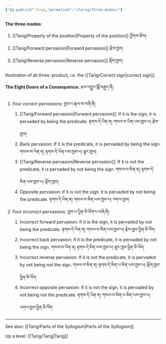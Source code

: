```yaml
---
{"dg-publish":true,"permalink":"/tarig/three-modes/"}
---
```


**The three modes**:
1. [[Tarig/Property of the position\|Property of the position]] ཕྱོགས་ཆོས།
2. [[Tarig/Forward pervasion\|Forward pervasion]] རྗེས་ཁྱབ།
3. [[Tarig/Reverse pervasion\|Reverse pervasion]] ལྡོག་ཁྱབ།

Illustration of all three: product, i.e. the [[Tarig/Correct sign\|correct sign]].

**The Eight Doors of a Consequence:** ཐལ་འགྱུར་སྒོ་བརྒྱད་ནི།
1. *Four correct pervasions:* ཁྱབ་པ་རྣལ་མ་བཞི་ནི།
	1. [[Tarig/Forward pervasion\|Forward pervasion]]: If it is the sign, it is pervaded by being the predicate.
	   རྟགས་དེ་ཡིན་ན། གསལ་བ་ཡིན་པས་ཁྱབ་པ། རྗེས་ཁྱབ།
	1. Back pervasion: If it is the predicate, it is pervaded by being the sign.
	   གསལ་བ་ཡིན་ན། རྟགས་དེ་ཡིན་པས་ཁྱབ་པ། ཐུར་ཁྱབ།
	1. [[Tarig/Reverse pervasion\|Reverse pervasion]]: If it is not the predicate, it is pervaded by not being the sign.
	   གསལ་བ་མིན་ན། རྟགས་དེ་མིན་པས་ཁྱབ་པ། ལྡོག་ཁྱབ།
	1. Opposite pervasion: If it is not the sign, it is pervaded by not being the predicate.
	   རྟགས་དེ་ཡིན་ན། གསལ་བ་མིན་པས་ཁྱབ་པ། འགལ་ཁྱབ།
2. *Four incorrect pervasions:* ཁྱབ་པ་པྱིན་ཅི་ལོག་པ་བཞི་ནི།
	1. Incorrect forward pervasion: If it is the sign, it is pervaded by not being the predicate.
	   རྟགས་དེ་ཡིན་ན། གསལ་བ་མིན་པས་ཁྱབ་པ། རྗེས་ཁྱབ་ཕྱིན་ཅི་ལོག
	2. Incorrect back pervasion: If it is the predicate, it is pervaded by not being the sign.
	   གསལ་བ་ཡིན་ན། རྟགས་དེ་མིན་པས་ཁྱབ་པ། ཐུར་ཁྱབ་ཕྱིན་ཅི་ལོག
	3. Incorrect reverse pervasion: If it is not the predicate, it is pervaded by not being not the sign.
	   གསལ་བ་མིན་ན། རྟགས་དེ་མིན་པ་མིན་པས་ཁྱབ་པ། ལྡོག་ཁྱབ་ཕྱིན་ཅི་ལོག
	4. Incorrect opposite pervasion: If it is not the sign, it is pervaded by not being not the predicate.
	   རྟགས་དེ་ཡིན་ན། གསལ་བ་མིན་པ་མིན་པས་ཁྱབ་པ། འགལ་ཁྱབ་ཕྱིན་ཅི་ལོག

---
See also: [[Tarig/Parts of the Syllogism\|Parts of the Syllogism]]

Up a level: [[Tarig/Tarig\|Tarig]]